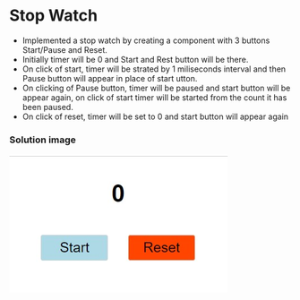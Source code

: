 # Stop Watch

- Implemented a stop watch by creating a component with 3 buttons Start/Pause and Reset.
- Initially timer will be 0 and Start and Rest button will be there.
- On click of start, timer will be strated by 1 miliseconds interval and then Pause button will appear in place of start utton.
- On clicking of Pause button, timer will be paused and start button will be appear again, on click of start timer will be started from the count it has been paused.
- On click of reset, timer will be set to 0 and start button will appear again

### Solution image

![Solution Snap For Reference](./public/solution-snap.jpg)
